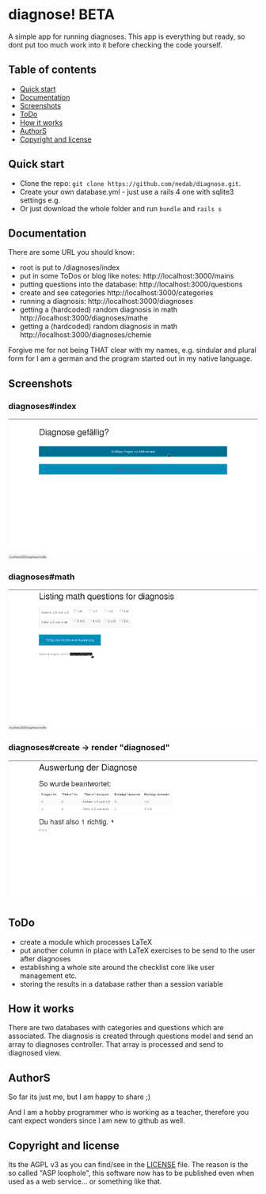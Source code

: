 # diagnose! BETA

A simple app for running diagnoses.
This app is everything but ready, so dont put too much work into it before checking the code yourself.

## Table of contents

 - [Quick start](#quick-start)
 - [Documentation](#documentation)
 - [Screenshots](#screenshots)
 - [ToDo](#todo)
 - [How it works](#how-it-works)
 - [AuthorS](#authorS)
 - [Copyright and license](#copyright-and-license)

## Quick start

- Clone the repo: `git clone https://github.com/nedab/diagnose.git`.
- Create your own database.yml - just use a rails 4 one with sqlite3 settings e.g.
- Or just download the whole folder and run `bundle` and `rails s`

## Documentation

There are some URL you should know:

* root is put to /diagnoses/index
* put in some ToDos or blog like notes: http://localhost:3000/mains
* putting questions into the database: http://localhost:3000/questions
* create and see categories http://localhost:3000/categories
* running a diagnosis: http://localhost:3000/diagnoses
* getting a (hardcoded) random diagnosis in math http://localhost:3000/diagnoses/mathe
* getting a (hardcoded) random diagnosis in math http://localhost:3000/diagnoses/chemie

Forgive me for not being THAT clear with my names, e.g. sindular and plural form for I am a german and the program started out in my native language.

## Screenshots

### diagnoses#index

![diagnoses_index](./shots/diagnoses_index.png "diagnoses_index")

### diagnoses#math

![diagnoses_math](./shots/diagnoses_math.png "diagnoses_math")

### diagnoses#create -> render "diagnosed"

![diagnoses_create_diagnosed](./shots/diagnoses_create_diagnosed.png "diagnoses_create_diagnosed")


## ToDo

* create a module which processes LaTeX
* put another column in place with LaTeX exercises to be send to the user after diagnoses
* establishing a whole site around the checklist core like user management etc.
* storing the results in a database rather than a session variable

## How it works

There are two databases with categories and questions which are associated.
The diagnosis is created through questions model and send an array to diagnoses controller.
That array is processed and send to diagnosed view.

## AuthorS

So far its just me, but I am happy to share ;)

And I am a hobby programmer who is working as a teacher, therefore you cant expect wonders since I am new to github as well.

## Copyright and license

Its the AGPL v3 as you can find/see in the [LICENSE](https://www.gnu.org/licenses/agpl.txt) file.
The reason is the so called "ASP loophole", this software now has to be published even when used as a web service... or something like that.
